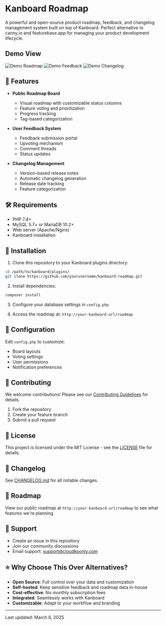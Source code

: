 # Kanboard Roadmap

A powerful and open-source product roadmap, feedback, and changelog management system built on top of Kanboard. Perfect alternative to canny.io and featurebase.app for managing your product development lifecycle.

## Demo View

![Demo Roadmap](https://file.cloudkoonly.com/data/kanborad-roadmap/koonly-roadmap.png)
![Demo Feedback](https://file.cloudkoonly.com/data/kanborad-roadmap/koonly-feedback.png)
![Demo Changelog](https://file.cloudkoonly.com/data/kanborad-roadmap/changelog.png)

## 🚀 Features

- **Public Roadmap Board**
  - Visual roadmap with customizable status columns
  - Feature voting and prioritization
  - Progress tracking
  - Tag-based categorization

- **User Feedback System**
  - Feedback submission portal
  - Upvoting mechanism
  - Comment threads
  - Status updates

- **Changelog Management**
  - Version-based release notes
  - Automatic changelog generation
  - Release date tracking
  - Feature categorization

## 🛠️ Requirements

- PHP 7.4+
- MySQL 5.7+ or MariaDB 10.2+
- Web server (Apache/Nginx)
- Kanboard installation

## 🔧 Installation

1. Clone this repository to your Kanboard plugins directory:
```bash
cd /path/to/kanboard/plugins/
git clone https://github.com/yourusername/kanboard-roadmap.git
```

2. Install dependencies:
```bash
composer install
```

3. Configure your database settings in `config.php`

4. Access the roadmap at: `http://your-kanboard-url/roadmap`

## 🔑 Configuration

Edit `config.php` to customize:
- Board layouts
- Voting settings
- User permissions
- Notification preferences

## 🤝 Contributing

We welcome contributions! Please see our [Contributing Guidelines](CONTRIBUTING.md) for details.

1. Fork the repository
2. Create your feature branch
3. Submit a pull request

## 📝 License

This project is licensed under the MIT License - see the [LICENSE](LICENSE) file for details.

## 📅 Changelog

See [CHANGELOG.md](CHANGELOG.md) for all notable changes.

## 🎯 Roadmap

View our public roadmap at `http://your-kanboard-url/roadmap` to see what features we're planning.

## 💬 Support

- Create an issue in this repository
- Join our community discussions
- Email support: support@cloudkoonly.com

## ⭐ Why Choose This Over Alternatives?

- **Open Source**: Full control over your data and customization
- **Self-hosted**: Keep sensitive feedback and roadmap data in-house
- **Cost-effective**: No monthly subscription fees
- **Integrated**: Seamlessly works with Kanboard
- **Customizable**: Adapt to your workflow and branding

---
Last updated: March 6, 2025
